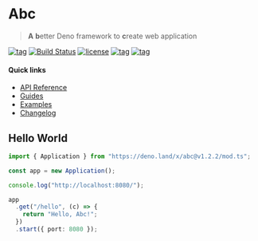 # Abc

> **A** **b**etter Deno framework to **c**reate web application

[![tag](https://img.shields.io/github/tag/zhmushan/abc.svg)](https://github.com/zhmushan/abc)
[![Build Status](https://github.com/zhmushan/abc/workflows/ci/badge.svg?branch=master)](https://github.com/zhmushan/abc/actions)
[![license](https://img.shields.io/github/license/zhmushan/abc.svg)](https://github.com/zhmushan/abc)
[![tag](https://img.shields.io/badge/deno->=1.0.0-green.svg)](https://github.com/denoland/deno)
[![tag](https://img.shields.io/badge/std-0.76.0-green.svg)](https://github.com/denoland/deno)

#### Quick links

- [API Reference](https://doc.deno.land/https/deno.land/x/abc/mod.ts)
- [Guides](https://deno.land/x/abc/docs/table_of_contents.md)
- [Examples](https://deno.land/x/abc/examples)
- [Changelog](https://deno.land/x/abc/CHANGELOG.md)

## Hello World

```ts
import { Application } from "https://deno.land/x/abc@v1.2.2/mod.ts";

const app = new Application();

console.log("http://localhost:8080/");

app
  .get("/hello", (c) => {
    return "Hello, Abc!";
  })
  .start({ port: 8080 });
```
